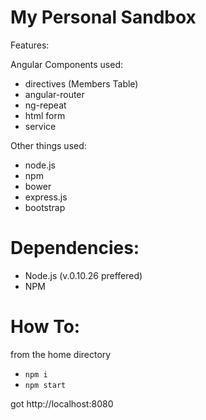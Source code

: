 # My Personal Sandbox

Features:

Angular Components used:
- directives (Members Table)
- angular-router
- ng-repeat
- html form
- service

Other things used:
- node.js
- npm
- bower
- express.js
- bootstrap

# Dependencies:

- Node.js (v.0.10.26 preffered)
- NPM


# How To:

from the home directory

- `npm i`
- `npm start`

got http://localhost:8080
